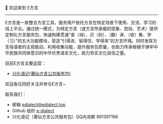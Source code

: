 👋 欢迎来到 E方言

---

E方言是一款整合方言工具，服务用户依托方言在特定场景下使用、交流、学习的线上平台。通过统一模式，为特定方言（或方言所承载的现象、民俗、艺术）提供定制化方言服务包，快速构建贯通“查（询）、识（别）、（翻）译、（收）集、学（习）”的五大功能模块，营造“引得进、留得住、学得来”的方言环境。同时发挥方言母语者的主观能动，利用收集功能，提升服务包质量，也助力传承根植于铸牢中华民族共同体意识的中华优秀语言文化，助力夯实文化自信之基。

目前E方言主要运营：

- [兴化语记(莆仙方言公共服务包)](https://pxm.edialect.top)

欢迎各位同好关注并参与E方言~

联系我们：

- 邮箱 [edialect@edialect.top](http://mail.qq.com/cgi-bin/qm_share?t=qm_mailme&email=ocTFyMDNxMLV4cTFyMDNxMLVj9XO0Q)
- Github 组织 [e-dialect](https://github.com/e-dialect)
- 兴化语记（莆仙方言公共服务包）QQ内测群 991397196 
